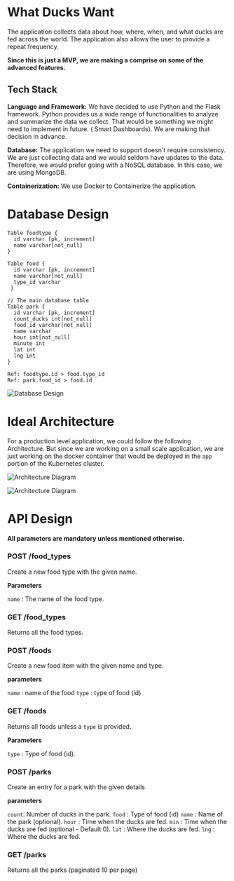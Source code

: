 # What Ducks Want

The application collects data about how, where, when, and what ducks are fed across the world. The application also allows the user to provide a repeat frequency.

 **Since this is just a MVP, we are making a comprise on some of the advanced features.**

## Tech Stack

**Language and Framework:** We have decided to use Python and the Flask framework. Python provides us a wide range of functionalities to analyze and summarize the data we collect. That would be something we might need to implement in future. ( Smart Dashboards). We are making that decision in advance.

**Database:** The application we need to support doesn't require consistency. We are just collecting data and we would seldom have updates to the data. Therefore, we would prefer going with a NoSQL database. In this case, we are using MongoDB.

**Containerization:** We use Docker to Containerize the application.


# Database Design

```
Table foodtype {
  id varchar [pk, increment]
  name varchar[not_null]
}

Table food {
  id varchar [pk, increment]
  name varchar[not_null]
  type_id varchar
 }

// The main database table
Table park {
  id varchar [pk, increment]
  count_ducks int[not_null]
  food_id varchar[not_null]
  name varchar
  hour int[not_null]
  minute int
  lat int
  lng int
}

Ref: foodtype.id > food.type_id
Ref: park.food_id > food.id

```
![Database Design](https://user-images.githubusercontent.com/18748713/134434446-e56f9e02-75f8-4897-a420-568625d4d64a.png)

# Ideal Architecture

For a production level application, we could follow the following Architecture. But since we are working on a small scale application, we are just working on the docker container that would be deployed in the `app` portion of the Kubernetes cluster.

![Architecture Diagram](https://user-images.githubusercontent.com/18748713/134438916-69e49ee1-5efb-4087-a5f0-fe67d9434b44.png)

![Architecture Diagram](https://user-images.githubusercontent.com/18748713/134438923-1c8ec149-52ba-454b-b1b1-3daaa2109e7d.png)

# API Design

**All parameters are mandatory unless mentioned otherwise.**

### POST /food_types

Create a new food type with the given name.

**Parameters**

`name` : The name of the food type.

### GET /food_types

Returns all the food types.

### POST /foods

Create a new food item with the given name and type.

**parameters**

`name` : name of the food
`type` : type of food (id)

### GET /foods

Returns all foods unless a `type` is provided.

**Parameters**

`type` : Type of food (id).

### POST /parks

Create an entry for a park with the given details

**parameters**

`count`: Number of ducks in the park.
`food` : Type of food (id)
`name` : Name of the park (optional).
`hour` : Time when the ducks are fed.
`min` : Time when the ducks are fed (optional - Default 0).
`lat` : Where the ducks are fed.
`lng` : Where the ducks are fed.

### GET /parks

Returns all the parks (paginated 10 per page)
